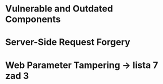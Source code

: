 # Vulnerable and Outdated Components 
# Server-Side Request Forgery 


# Web Parameter Tampering -> lista 7 zad 3
